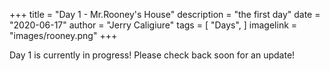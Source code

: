 +++
title = "Day 1 - Mr.Rooney's House"
description = "the first day"
date = "2020-06-17"
author = "Jerry Caligiure"
tags = [
  "Days",
]
imagelink = "images/rooney.png"
+++

Day 1 is currently in progress! Please check back soon for an update!
